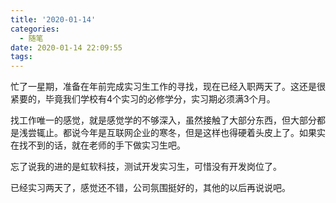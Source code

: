 ```yaml
---
title: '2020-01-14'
categories:
  - 随笔
date: 2020-01-14 22:09:55
tags:
---
```




忙了一星期，准备在年前完成实习生工作的寻找，现在已经入职两天了。这还是很紧要的，毕竟我们学校有4个实习的必修学分，实习期必须满3个月。

找工作唯一的感觉，就是感觉学的不够深入，虽然接触了大部分东西，但大部分都是浅尝辄止。都说今年是互联网企业的寒冬，但是这样也得硬着头皮上了。如果实在找不到的话，就在老师的手下做实习生吧。

忘了说我的进的是虹软科技，测试开发实习生，可惜没有开发岗位了。

已经实习两天了，感觉还不错，公司氛围挺好的，其他的以后再说说吧。